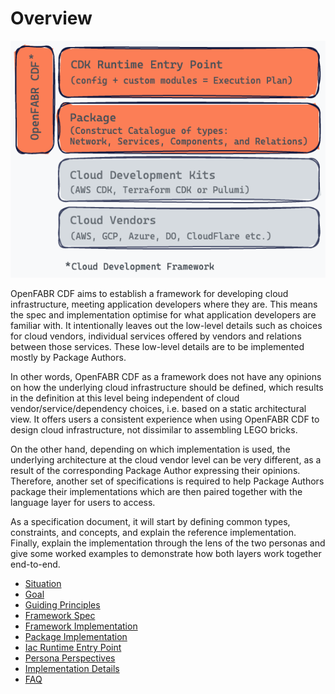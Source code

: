 # Overview

![OpenFABR CDF](../assets/cdf-stack-overview.png)

OpenFABR CDF aims to establish a framework for developing cloud infrastructure, meeting application developers where they are. This means the spec and implementation optimise for what application developers are familiar with. It intentionally leaves out the low-level details such as choices for cloud vendors, individual services offered by vendors and relations between those services. These low-level details are to be implemented mostly by Package Authors.

In other words, OpenFABR CDF as a framework does not have any opinions on how the underlying cloud infrastructure should be defined, which results in the definition at this level being independent of cloud vendor/service/dependency choices, i.e. based on a static architectural view. It offers users a consistent experience when using OpenFABR CDF to design cloud infrastructure, not dissimilar to assembling LEGO bricks.

On the other hand, depending on which implementation is used, the underlying architecture at the cloud vendor level can be very different, as a result of the corresponding Package Author expressing their opinions. Therefore, another set of specifications is required to help Package Authors package their implementations which are then paired together with the language layer for users to access.

As a specification document, it will start by defining common types, constraints, and concepts, and explain the reference implementation. Finally, explain the implementation through the lens of the two personas and give some worked examples to demonstrate how both layers work together end-to-end.

- [Situation](situation.md)
- [Goal](goal.md)
- [Guiding Principles](guiding-principles.md)
- [Framework Spec](framework-spec.md)
- [Framework Implementation](framework-implementation.md)
- [Package Implementation](package-implementation.md)
- [Iac Runtime Entry Point](iac-runtime-entry-point.md)
- [Persona Perspectives](persona-perspectives.md)
- [Implementation Details](implementation-details.md)
- [FAQ](faq.md)
